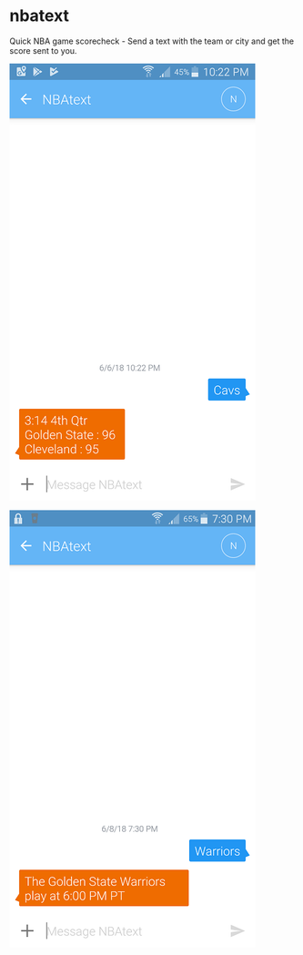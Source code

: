# nbatext
Quick NBA game scorecheck - Send a text with the team or city and get the score sent to you.  

![Image of NBAtext1](https://github.com/ImAJason/nbatext/blob/master/NBAText1_resized.png)

![Image of NBAtext2](https://github.com/ImAJason/nbatext/blob/master/NBAText2_resize.png) 
